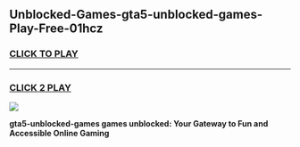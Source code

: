 
## Unblocked-Games-gta5-unblocked-games-Play-Free-01hcz
<h3>
<a href="https://premium76.site?title=gta5-unblocked-games&ref=17A">CLICK TO PLAY</a></h3>
<hr>

<h3>
<a href="https://premium76.site?title=gta5-unblocked-games&ref=17A">CLICK 2 PLAY</a>
  
</h3>

<a href="https://premium76.site?title=gta5-unblocked-games&ref=17A"><img src="https://clearcache.store/games.png"></a>


**gta5-unblocked-games games unblocked: Your Gateway to Fun and Accessible Online Gaming**

